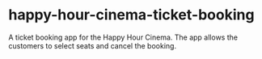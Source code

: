 # happy-hour-cinema-ticket-booking
A ticket booking app for the Happy Hour Cinema. The app allows the customers to select seats and cancel the booking.
